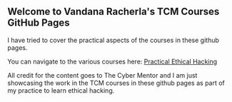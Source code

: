 ## Welcome to Vandana Racherla's TCM Courses GitHub Pages

I have tried to cover the practical aspects of the courses in these github pages.

You can navigate to the various courses here:
[Practical Ethical Hacking](https://github.com/vandanarach/TCM-Courses/tree/main/docs/PracticalEthicalHacking/index.html)

All credit for the content goes to The Cyber Mentor and I am just showcasing the work in the TCM courses in these github pages as part of my practice to learn ethical hacking.

